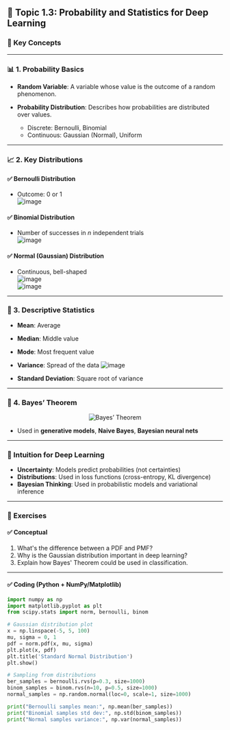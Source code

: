 ## 📘 Topic 1.3: **Probability and Statistics for Deep Learning**

### 🔑 Key Concepts

---

### 📊 1. **Probability Basics**

* **Random Variable**: A variable whose value is the outcome of a random phenomenon.
* **Probability Distribution**: Describes how probabilities are distributed over values.

  * Discrete: Bernoulli, Binomial
  * Continuous: Gaussian (Normal), Uniform

---

### 📈 2. **Key Distributions**

#### ✅ **Bernoulli Distribution**

* Outcome: 0 or 1  
![image](https://github.com/user-attachments/assets/f8461585-0eb0-492b-9a4e-87881438326b)


#### ✅ **Binomial Distribution**

* Number of successes in $n$ independent trials  
![image](https://github.com/user-attachments/assets/7d821bac-3d1c-4bce-a930-f656f5bea81f)


#### ✅ **Normal (Gaussian) Distribution**

* Continuous, bell-shaped  
![image](https://github.com/user-attachments/assets/e5020e1c-09f7-4053-bc62-84a16584daee)  
![image](https://github.com/user-attachments/assets/3e21de55-482a-47bf-8359-99fba98ecce9)


---

### 📐 3. **Descriptive Statistics**

* **Mean**: Average
* **Median**: Middle value
* **Mode**: Most frequent value
* **Variance**: Spread of the data
  ![image](https://github.com/user-attachments/assets/47f55bba-9a5a-483f-befa-a7c32c2e4f54)

* **Standard Deviation**: Square root of variance

---

### 📌 4. **Bayes’ Theorem**

<p align="center">
  <img src="https://github.com/user-attachments/assets/beb5f753-7a70-4da2-8f1b-535e8bd42f95" alt="Bayes’ Theorem"/>
</p>

* Used in **generative models**, **Naive Bayes**, **Bayesian neural nets**

---

### 🧠 Intuition for Deep Learning

* **Uncertainty**: Models predict probabilities (not certainties)
* **Distributions**: Used in loss functions (cross-entropy, KL divergence)
* **Bayesian Thinking**: Used in probabilistic models and variational inference

---

### 🧪 Exercises

#### ✅ Conceptual

1. What's the difference between a PDF and PMF?
2. Why is the Gaussian distribution important in deep learning?
3. Explain how Bayes' Theorem could be used in classification.

---

#### ✅ Coding (Python + NumPy/Matplotlib)

```python
import numpy as np
import matplotlib.pyplot as plt
from scipy.stats import norm, bernoulli, binom

# Gaussian distribution plot
x = np.linspace(-5, 5, 100)
mu, sigma = 0, 1
pdf = norm.pdf(x, mu, sigma)
plt.plot(x, pdf)
plt.title('Standard Normal Distribution')
plt.show()

# Sampling from distributions
ber_samples = bernoulli.rvs(p=0.3, size=1000)
binom_samples = binom.rvs(n=10, p=0.5, size=1000)
normal_samples = np.random.normal(loc=0, scale=1, size=1000)

print("Bernoulli samples mean:", np.mean(ber_samples))
print("Binomial samples std dev:", np.std(binom_samples))
print("Normal samples variance:", np.var(normal_samples))
```
